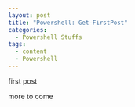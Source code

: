 ```yaml
---
layout: post
title: "Powershell: Get-FirstPost"
categories:
  - Powershell Stuffs
tags:
  - content
  - Powershell
---
```


first post

more to come
